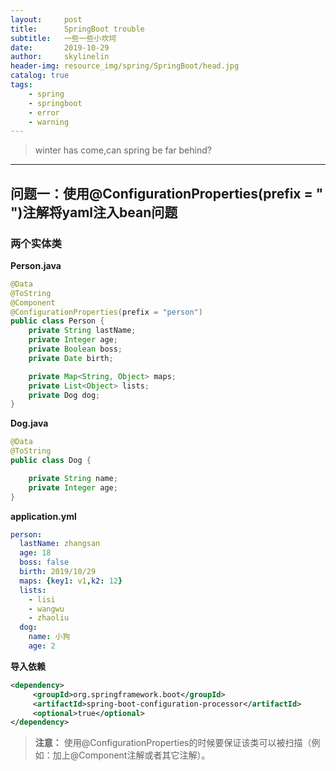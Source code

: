 ```yaml
---
layout:     post
title:      SpringBoot trouble
subtitle:   一些一些小坎坷
date:       2019-10-29
author:     skylinelin
header-img: resource_img/spring/SpringBoot/head.jpg
catalog: true
tags:
    - spring
    - springboot
    - error
    - warning
---
```


> winter has come,can spring be far behind?

---

## 问题一：使用@ConfigurationProperties(prefix = " ")注解将yaml注入bean问题

### 两个实体类

**Person.java**

```java
@Data
@ToString
@Component
@ConfigurationProperties(prefix = "person")
public class Person {
    private String lastName;
    private Integer age;
    private Boolean boss;
    private Date birth;

    private Map<String, Object> maps;
    private List<Object> lists;
    private Dog dog;
}
```

**Dog.java**

```java
@Data
@ToString
public class Dog {

    private String name;
    private Integer age;
}
```

**application.yml**

```yaml
person:
  lastName: zhangsan
  age: 18
  boss: false
  birth: 2019/10/29
  maps: {key1: v1,k2: 12}
  lists:
    - lisi
    - wangwu
    - zhaoliu
  dog:
    name: 小狗
    age: 2
```

**导入依赖**

```xml
<dependency>
     <groupId>org.springframework.boot</groupId>
     <artifactId>spring-boot-configuration-processor</artifactId>
     <optional>true</optional>
</dependency>
```



> **注意：** 使用@ConfigurationProperties的时候要保证该类可以被扫描（例如：加上@Component注解或者其它注解）。

